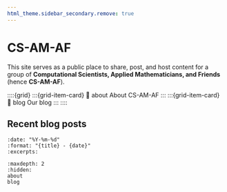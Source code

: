 ```yaml
---
html_theme.sidebar_secondary.remove: true
---
```


# CS-AM-AF

This site serves as a public place to share, post, and host content for a group of
**Computational Scientists, Applied Mathematicians, and Friends** (hence **CS-AM-AF**).

::::{grid}
:::{grid-item-card}
:link: about
About CS-AM-AF
:::
:::{grid-item-card}
:link: blog
Our blog
:::
::::


## Recent blog posts

```{postlist}
:date: "%Y-%m-%d"
:format: "{title} - {date}"
:excerpts:
```

```{toctree}
:maxdepth: 2
:hidden:
about
blog
```
